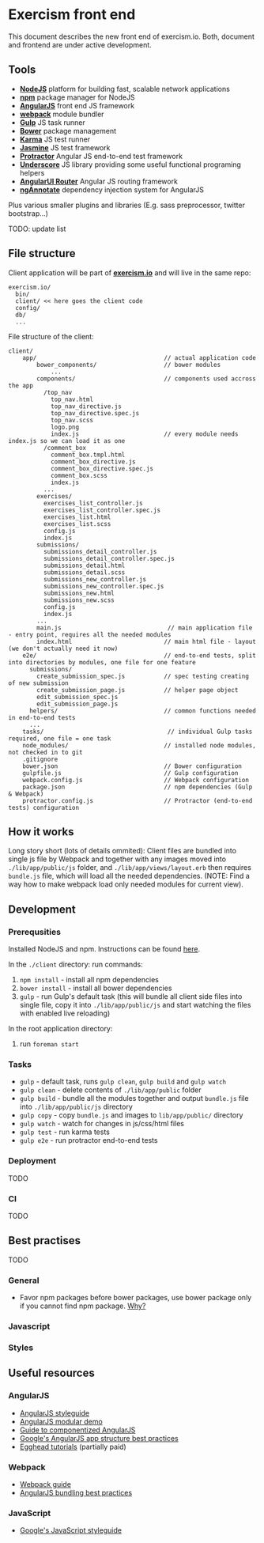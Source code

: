 # Exercism front end

This document describes the new front end of exercism.io. Both, document and
frontend are under active development.

## Tools
- **[NodeJS](https://nodejs.org/)** platform for building fast, scalable network applications
- **[npm](https://www.npmjs.com/)** package manager for NodeJS
- **[AngularJS](https://angularjs.org/)** front end JS framework
- **[webpack](http://webpack.github.io/)** module bundler
- **[Gulp](http://gulpjs.com/)** JS task runner
- **[Bower](http://bower.io/)** package management
- **[Karma](http://karma-runner.github.io/0.12/index.html)** JS test runner
- **[Jasmine](http://jasmine.github.io/)** JS test framework
- **[Protractor](https://github.com/angular/protractor)** Angular JS end-to-end test framework
- **[Underscore](http://underscorejs.org/)** JS library providing some useful functional programing helpers
- **[AngularUI Router](https://github.com/angular-ui/ui-router)** Angular JS routing framework
- **[ngAnnotate](https://github.com/olov/ng-annotate)** dependency injection system for AngularJS

Plus various smaller plugins and libraries (E.g. sass preprocessor, twitter bootstrap...)

TODO: update list

## File structure

Client application will be part of **[exercism.io](https://github.com/exercism/exercism.io)** and will
live in the same repo:

```
exercism.io/
  bin/
  client/ << here goes the client code
  config/
  db/
  ...
```

File structure of the client:

```
client/
    app/                                    // actual application code
        bower_components/                   // bower modules
            ...
        components/                         // components used accross the app
          /top_nav
            top_nav.html
            top_nav_directive.js
            top_nav_directive.spec.js
            top_nav.scss
            logo.png
            index.js                        // every module needs index.js so we can load it as one
          /comment_box
            comment_box.tmpl.html
            comment_box_directive.js
            comment_box_directive.spec.js
            comment_box.scss
            index.js
          ...
        exercises/
          exercises_list_controller.js
          exercises_list_controller.spec.js
          exercises_list.html
          exercises_list.scss
          config.js
          index.js
        submissions/
          submissions_detail_controller.js
          submissions_detail_controller.spec.js
          submissions_detail.html
          submissions_detail.scss
          submissions_new_controller.js
          submissions_new_controller.spec.js
          submissions_new.html
          submissions_new.scss
          config.js
          index.js
        ...
        main.js                              // main application file - entry point, requires all the needed modules
        index.html                          // main html file - layout (we don't actually need it now)
    e2e/                                    // end-to-end tests, split into directories by modules, one file for one feature
      submissions/
        create_submission_spec.js           // spec testing creating of new submission
        create_submission_page.js           // helper page object
        edit_submission_spec.js
        edit_submission_page.js
      helpers/                              // common functions needed in end-to-end tests
      ...
    tasks/                                   // individual Gulp tasks required, one file = one task
    node_modules/                           // installed node modules, not checked in to git
    .gitignore
    bower.json                              // Bower configuration
    gulpfile.js                             // Gulp configuration
    webpack.config.js                       // Webpack configuration
    package.json                            // npm dependencies (Gulp & Webpack)
    protractor.config.js                    // Protractor (end-to-end tests) configuration
```

## How it works

Long story short (lots of details ommited):
Client files are bundled into single js file by Webpack and together with any images moved into `./lib/app/public/js` folder,
and `./lib/app/views/layout.erb` then requires `bundle.js` file, which will load all the needed dependencies. (NOTE: Find a
way how to make webpack load only needed modules for current view).

## Development

### Prerequsities
Installed NodeJS and npm. Instructions can be found [here](http://blog.nodeknockout.com/post/65463770933/how-to-install-node-js-and-npm).

In the `./client` directory:
run commands:

1. `npm install` - install all npm dependencies
2. `bower install` - install all bower dependencies
3. `gulp` - run Gulp's default task (this will bundle all client side files into single file, copy it into `./lib/app/public/js` and start watching the files with enabled live reloading)

In the root application directory:

1. run `foreman start`

### Tasks
* `gulp` - default task, runs `gulp clean`, `gulp build` and `gulp watch`
* `gulp clean` - delete contents of `./lib/app/public` folder
* `gulp build` - bundle all the modules together and output `bundle.js` file into `./lib/app/public/js` directory
* `gulp copy` - copy `bundle.js` and images to `lib/app/public/` directory
* `gulp watch` - watch for changes in js/css/html files
* `gulp test` - run karma tests
* `gulp e2e` - run protractor end-to-end tests

### Deployment
TODO

### CI
TODO

## Best practises
TODO

### General
* Favor npm packages before bower packages, use bower package only if you cannot find npm package. [Why?](http://webpack.github.io/docs/usage-with-bower.html)

### Javascript

### Styles

## Useful resources

### AngularJS
* [AngularJS styleguide](https://github.com/johnpapa/angular-styleguide)
* [AngularJS modular demo](https://github.com/johnpapa/ng-demos/tree/master/modular)
* [Guide to componentized AngularJS](http://labs.bench.co/2015/1/21/componentized-angular)
* [Google's AngularJS app structure best practices](https://docs.google.com/document/d/1XXMvReO8-Awi1EZXAXS4PzDzdNvV6pGcuaF4Q9821Es/mobilebasic?pli=1)
* [Egghead tutorials](https://egghead.io/) (partially paid)

### Webpack
* [Webpack guide](https://github.com/petehunt/webpack-howto)
* [AngularJS bundling best practices](http://www.reddit.com/r/angularjs/comments/252z6x/what_are_best_practices_for_bundling_angularjs/)

### JavaScript
* [Google's JavaScript styleguide](http://google-styleguide.googlecode.com/svn/trunk/javascriptguide.xml)

